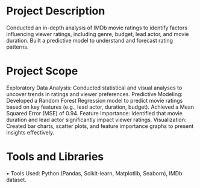 # Project Description 
Conducted an in-depth analysis of IMDb movie ratings to identify factors influencing viewer ratings, including genre, budget, lead actor, and movie duration. 
Built a predictive model to understand and forecast rating patterns.
# Project Scope 
 Exploratory Data Analysis: 
Conducted statistical and visual analyses to uncover trends in ratings and viewer preferences.
Predictive Modeling:
Developed a Random Forest Regression model to predict movie ratings based on key features (e.g., lead actor, duration, budget). Achieved a Mean Squared Error (MSE) of 0.94.
Feature Importance:
Identified that movie duration and lead actor significantly impact viewer ratings.
Visualization:
Created bar charts, scatter plots, and feature importance graphs to present insights effectively.
# Tools and Libraries
•	Tools Used: Python (Pandas, Scikit-learn, Matplotlib, Seaborn), IMDb dataset.

